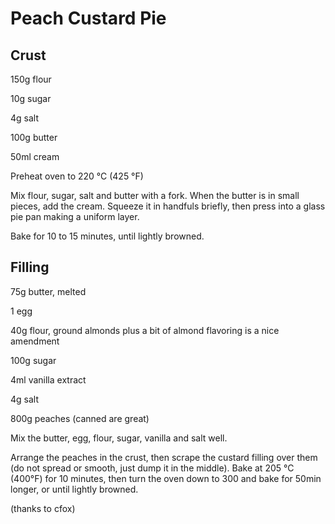 Peach Custard Pie
=================

Crust
-----

150g flour

10g sugar

4g salt

100g butter

50ml cream



Preheat oven to 220 °C (425 °F)

Mix flour, sugar, salt and butter with a fork. When the butter is in small pieces, add the cream. Squeeze it in handfuls briefly, then press into a glass pie pan making a uniform layer.



Bake for 10 to 15 minutes, until lightly browned.

Filling
-------

75g butter, melted

1 egg

40g flour, ground almonds plus a bit of almond flavoring is a nice amendment

100g sugar

4ml vanilla extract

4g salt

800g peaches (canned are great)



Mix the butter, egg, flour, sugar, vanilla and salt well.



Arrange the peaches in the crust, then scrape the custard filling over them (do not spread or smooth, just dump it in the middle).
Bake at 205 °C (400°F) for 10 minutes, then turn the oven down to 300 and bake for 50min longer, or until lightly browned.

(thanks to cfox)